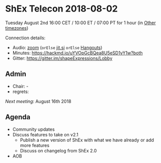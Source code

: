 # ShEx Telecon 2018-08-02

Tuesday August 2nd 16:00 CET / 10:00 ET / 07:00 PT for 1 hour (in [Other timezones](https://www.timeanddate.com/worldclock/fixedtime.html?msg=ShEx+CG&iso=20180802T16&p1=195&ah=1))

Connection details:

* Audio: [zoom](https://zoom.us/j/441496948) (`orElse` [jit.si](https://meet.jit.si/ShEx) `orElse` [Hangouts](http://tinyurl.com/ShEx-hangouts))
* Minutes: https://hackmd.io/uYVOpGcBQea8U5eSD1vY1w?both
* Gitter: https://gitter.im/shapeExpressions/Lobby

## Admin

 * Chair: -
 * regrets: 

*Next meeting*: August 16th 2018



## Agenda
 * Community updates 
 * Discuss features to take on v2.1
   * Publish a new version of ShEx with what we have already or add more features
   * Discuss on changelog from ShEx 2.0
 * AOB 
